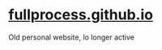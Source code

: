 # <a href="https://fullprocess.github.io">fullprocess.github.io</a>
Old personal website, lo longer active
